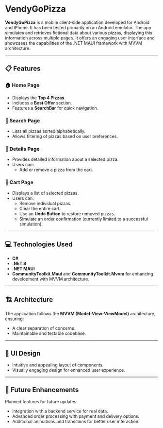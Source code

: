 # VendyGoPizza

**VendyGoPizza** is a mobile client-side application developed for Android and iPhone. It has been tested primarily on an Android emulator. The app simulates and retrieves fictional data about various pizzas, displaying this information across multiple pages. It offers an engaging user interface and showcases the capabilities of the .NET MAUI framework with MVVM architecture.

--- 

## 📋 Features

### 🏠 Home Page
- Displays the **Top 4 Pizzas**.
- Includes a **Best Offer** section.
- Features a **SearchBar** for quick navigation.

### 🔎 Search Page
- Lists all pizzas sorted alphabetically.
- Allows filtering of pizzas based on user preferences.

### 📄 Details Page
- Provides detailed information about a selected pizza.
- Users can:
  - Add or remove a pizza from the cart.

### 🛒 Cart Page
- Displays a list of selected pizzas.
- Users can:
  - Remove individual pizzas.
  - Clear the entire cart.
  - Use an **Undo Button** to restore removed pizzas.
  - Simulate an order confirmation (currently limited to a successful simulation).

---

## 💻 Technologies Used

- **C#**
- **.NET 8**
- **.NET MAUI**
- **CommunityToolkit.Maui** and **CommunityToolkit.Mvvm** for enhancing development with MVVM architecture.

---

## 🏗️ Architecture

The application follows the **MVVM (Model-View-ViewModel)** architecture, ensuring:
- A clear separation of concerns.
- Maintainable and testable codebase.

---

## 🎨 UI Design

- Intuitive and appealing layout of components.
- Visually engaging design for enhanced user experience.

---

## 🚀 Future Enhancements

Planned features for future updates:
- Integration with a backend service for real data.
- Advanced order processing with payment and delivery options.
- Additional animations and transitions for better user interaction.
